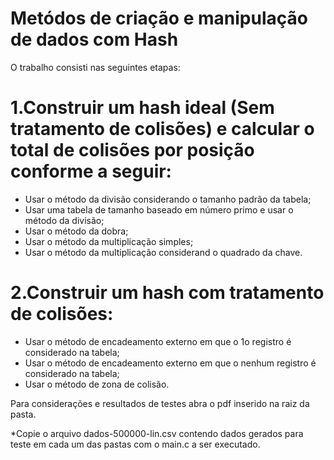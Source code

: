 # Metódos de criação e manipulação de dados com Hash

O trabalho consisti nas seguintes etapas:
# 1.Construir um hash ideal (Sem tratamento de colisões) e calcular o total de colisões por posição conforme a seguir:
  * Usar o método da divisão considerando o tamanho padrão da tabela;
  * Usar uma tabela de tamanho baseado em número primo e usar o método da divisão;
  * Usar o método da dobra;
  * Usar o método da multiplicação simples;
  * Usar o método da multiplicação considerand o quadrado da chave.
# 2.Construir um hash com tratamento de colisões:
  * Usar o método de encadeamento externo em que o 1o registro é considerado na tabela;
  * Usar o método de encadeamento externo em que o nenhum registro é considerado na tabela;
  * Usar o método de zona de colisão.

Para considerações e resultados de testes abra o pdf inserido na raiz da pasta.

*Copie o arquivo dados-500000-lin.csv contendo dados gerados para teste em cada um das pastas com o main.c a ser executado.
